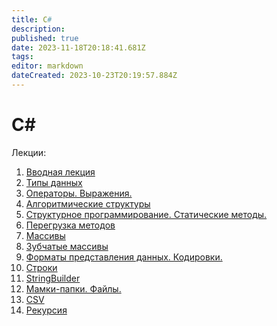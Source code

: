 ```yaml
---
title: C#
description: 
published: true
date: 2023-11-18T20:18:41.681Z
tags: 
editor: markdown
dateCreated: 2023-10-23T20:19:57.884Z
---
```


# C#

Лекции:
1) [Вводная лекция](/c-sharp/lecture-1)
2) [Типы данных](/c-sharp/lecture-2)
3) [Операторы. Выражения.](/c-sharp/lecture-3)
4) [Алгоритмические структуры](/c-sharp/lecture-4)
5) [Структурное программирование. Статические методы.](/c-sharp/lecture-5)
6) [Перегрузка методов](/c-sharp/lecture-6)
7) [Массивы](/c-sharp/lecture-7)
8) [Зубчатые массивы](/c-sharp/lecture-8)
9) [Форматы представления данных. Кодировки.](/c-sharp/lecture-9)
10) [Строки](/c-sharp/lecture-10)
11) [StringBuilder](/c-sharp/lecture-11)
12) [Мамки-папки. Файлы.](/c-sharp/lecture-12)
13) [CSV](/c-sharp/lecture-13)
14) [Рекурсия](/c-sharp/lecture-14)